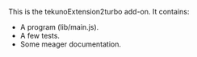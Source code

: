 This is the tekunoExtension2turbo add-on.  It contains:

* A program (lib/main.js).
* A few tests.
* Some meager documentation.
